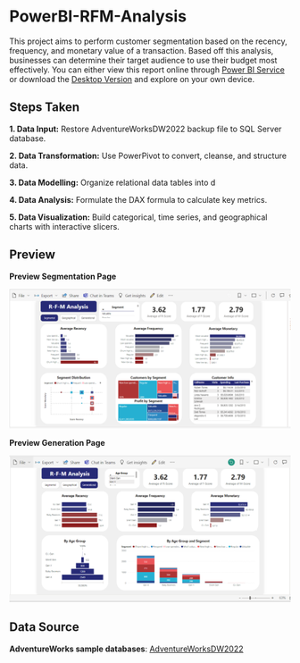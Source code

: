 # PowerBI-RFM-Analysis
This project aims to perform customer segmentation based on the recency, frequency, and monetary value of a transaction. Based off this analysis, businesses can determine their target audience to use their budget most effectively. You can either view this report online through [Power BI Service](https://app.powerbi.com/groups/me/reports/e700cdf2-072a-4288-85bf-a4f0739cbfed?ctid=645ddb47-b938-467c-ae4f-5082643b7620&pbi_source=linkShare&bookmarkGuid=9ed6196f-c7f9-4b15-9a8b-851fdc1c9258) or download the [Desktop Version](https://drive.google.com/uc?export=download&id=1mIdNaxVRIjm_lTXkcQfZNmkS0gYOWDDZ) and explore on your own device.
## Steps Taken

**1. Data Input:** Restore AdventureWorksDW2022 backup file to SQL Server database. 

**2. Data Transformation:** Use PowerPivot to convert, cleanse, and structure data. 

**3. Data Modelling:** Organize relational data tables into d

**4. Data Analysis:** Formulate the DAX formula to calculate key metrics.

**5. Data Visualization:** Build categorical, time series, and geographical charts with interactive slicers.

## Preview

**Preview Segmentation Page**

![Preview Segmentation Page](https://github.com/ducminhta/PowerBI-RFM-Analysis/blob/1fe37af1fbdcba50a98093b16bd61a01cf41db3a/Preview%20Segmentation%20Page.png)

**Preview Generation Page**

![Preview Generation Page](https://github.com/ducminhta/PowerBI-RFM-Analysis/blob/1fe37af1fbdcba50a98093b16bd61a01cf41db3a/Preview%20Generation%20Page.png)

## Data Source

**AdventureWorks sample databases**: [AdventureWorksDW2022](https://learn.microsoft.com/en-us/sql/samples/adventureworks-install-configure?view=sql-server-ver16&tabs=ssms)

